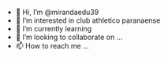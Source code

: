 - 👋 Hi, I’m @mirandaedu39
- 👀 I’m interested in club athletico paranaense
- 🌱 I’m currently learning 
- 💞️ I’m looking to collaborate on ...
- 📫 How to reach me ...

<!---
mirandaedu39/mirandaedu39 is a ✨ special ✨ repository because its `README.md` (this file) appears on your GitHub profile.
You can click the Preview link to take a look at your changes.
--->
